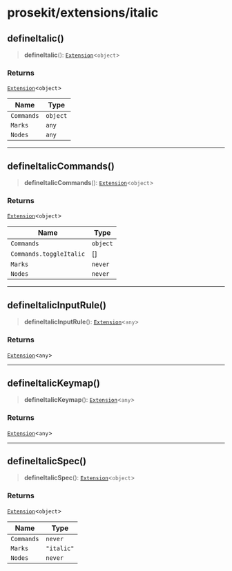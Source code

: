 # prosekit/extensions/italic

<a id="defineItalic" name="defineItalic"></a>

## defineItalic()

> **defineItalic**(): [`Extension`](../core.md#ExtensionT)\<`object`\>

### Returns

[`Extension`](../core.md#ExtensionT)\<`object`\>

| Name | Type |
| ------ | ------ |
| `Commands` | `object` |
| `Marks` | `any` |
| `Nodes` | `any` |

***

<a id="defineItalicCommands" name="defineItalicCommands"></a>

## defineItalicCommands()

> **defineItalicCommands**(): [`Extension`](../core.md#ExtensionT)\<`object`\>

### Returns

[`Extension`](../core.md#ExtensionT)\<`object`\>

| Name | Type |
| ------ | ------ |
| `Commands` | `object` |
| `Commands.toggleItalic` | [] |
| `Marks` | `never` |
| `Nodes` | `never` |

***

<a id="defineItalicInputRule" name="defineItalicInputRule"></a>

## defineItalicInputRule()

> **defineItalicInputRule**(): [`Extension`](../core.md#ExtensionT)\<`any`\>

### Returns

[`Extension`](../core.md#ExtensionT)\<`any`\>

***

<a id="defineItalicKeymap" name="defineItalicKeymap"></a>

## defineItalicKeymap()

> **defineItalicKeymap**(): [`Extension`](../core.md#ExtensionT)\<`any`\>

### Returns

[`Extension`](../core.md#ExtensionT)\<`any`\>

***

<a id="defineItalicSpec" name="defineItalicSpec"></a>

## defineItalicSpec()

> **defineItalicSpec**(): [`Extension`](../core.md#ExtensionT)\<`object`\>

### Returns

[`Extension`](../core.md#ExtensionT)\<`object`\>

| Name | Type |
| ------ | ------ |
| `Commands` | `never` |
| `Marks` | `"italic"` |
| `Nodes` | `never` |
